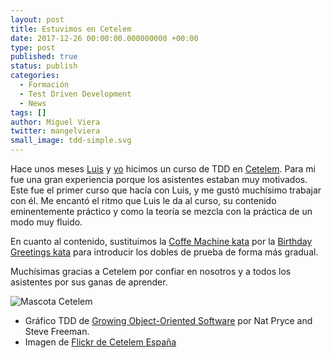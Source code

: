 ```yaml
---
layout: post
title: Estuvimos en Cetelem
date: 2017-12-26 00:00:00.000000000 +00:00
type: post
published: true
status: publish
categories:
  - Formación
  - Test Driven Development
  - News
tags: []
author: Miguel Viera
twitter: mangelviera
small_image: tdd-simple.svg
---
```


Hace unos meses [Luis](https://twitter.com/luisrovirosa) y [yo](https://twitter.com/mangelviera) hicimos un curso de TDD en [Cetelem](https://www.cetelem.es/). Para mi fue una gran experiencia porque los asistentes estaban muy motivados. Este fue el primer curso que hacía con Luis, y me gustó muchísimo trabajar con él. Me encantó el ritmo que Luis le da al curso, su contenido eminentemente práctico y como la teoría se mezcla con la práctica de un modo muy fluido.

En cuanto al contenido, sustituimos la [Coffe Machine kata](http://simcap.github.io/coffeemachine/) por la [Birthday Greetings kata](http://matteo.vaccari.name/blog/archives/154) para introducir los dobles de prueba de forma más gradual.

Muchísimas gracias a Cetelem por confiar en nosotros y a todos los asistentes por sus ganas de aprender.

<img src="/assets/cetelem_mascota.jpg" alt="Mascota Cetelem"/>

<div class="foot-note">
  <ul>
    <li>Gráfico TDD de <a href="http://www.growing-object-oriented-software.com/">Growing Object-Oriented Software</a> por Nat Pryce and Steve Freeman.</li>
    <li>Imagen de <a href="https://www.flickr.com/photos/cetelemspain/">Flickr de Cetelem España</a></li>
  </ul>
</div>